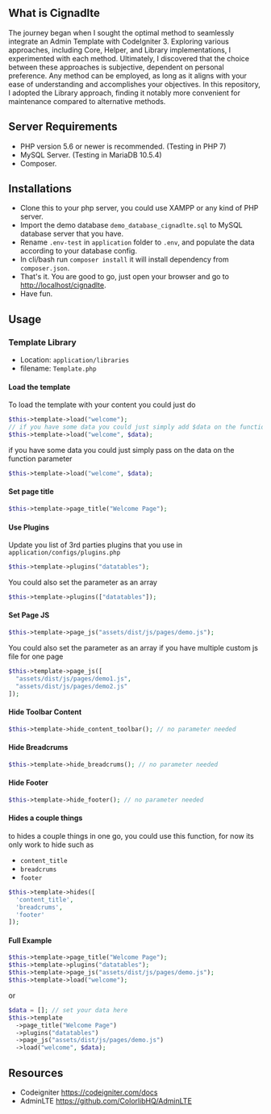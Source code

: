 ## What is Cignadlte

The journey began when I sought the optimal method to seamlessly integrate an Admin Template with CodeIgniter 3. Exploring various approaches, including Core, Helper, and Library implementations, I experimented with each method. Ultimately, I discovered that the choice between these approaches is subjective, dependent on personal preference. Any method can be employed, as long as it aligns with your ease of understanding and accomplishes your objectives. In this repository, I adopted the Library approach, finding it notably more convenient for maintenance compared to alternative methods.

## Server Requirements

- PHP version 5.6 or newer is recommended. (Testing in PHP 7)
- MySQL Server. (Testing in MariaDB 10.5.4)
- Composer.

## Installations

- Clone this to your php server, you could use XAMPP or any kind of PHP server.
- Import the demo database `demo_database_cignadlte.sql` to MySQL database server that you have.
- Rename `.env-test` in `application` folder to `.env`, and populate the data according to your database config.
- In cli/bash run `composer install` it will install dependency from `composer.json`.
- That's it. You are good to go, just open your browser and go to <http://localhost/cignadlte>.
- Have fun.

## Usage

### Template Library
- Location: `application/libraries`
- filename: `Template.php`

#### Load the template

To load the template with your content you could just do

```php
$this->template->load("welcome");
// if you have some data you could just simply add $data on the function parameter
$this->template->load("welcome", $data);
```

if you have some data you could just simply pass on the data on the function parameter

```php
$this->template->load("welcome", $data);
```

#### Set page title

```php
$this->template->page_title("Welcome Page");
```

#### Use Plugins

Update you list of 3rd parties plugins that you use in `application/configs/plugins.php`

```php
$this->template->plugins("datatables"); 
```

You could also set the parameter as an array

```php
$this->template->plugins(["datatables"]);
```

#### Set Page JS

```php
$this->template->page_js("assets/dist/js/pages/demo.js");
```

You could also set the parameter as an array if you have multiple custom js file for one page

```php
$this->template->page_js([
  "assets/dist/js/pages/demo1.js", 
  "assets/dist/js/pages/demo2.js"
]);
```

#### Hide Toolbar Content

```php
$this->template->hide_content_toolbar(); // no parameter needed
```

#### Hide Breadcrums

```php
$this->template->hide_breadcrums(); // no parameter needed
```

#### Hide Footer

```php
$this->template->hide_footer(); // no parameter needed
```

#### Hides a couple things

to hides a couple things in one go, you could use this function, for now its only work to hide such as 
- `content_title`
- `breadcrums`
- `footer`

```php
$this->template->hides([
  'content_title',
  'breadcrums',
  'footer'
]);
```

#### Full Example

```php
$this->template->page_title("Welcome Page");
$this->template->plugins("datatables"); 
$this->template->page_js("assets/dist/js/pages/demo.js");
$this->template->load("welcome");
```
or
```php
$data = []; // set your data here
$this->template
  ->page_title("Welcome Page")
  ->plugins("datatables")
  ->page_js("assets/dist/js/pages/demo.js")
  ->load("welcome", $data);
```

## Resources

-  Codeigniter <https://codeigniter.com/docs>
-  AdminLTE <https://github.com/ColorlibHQ/AdminLTE>
